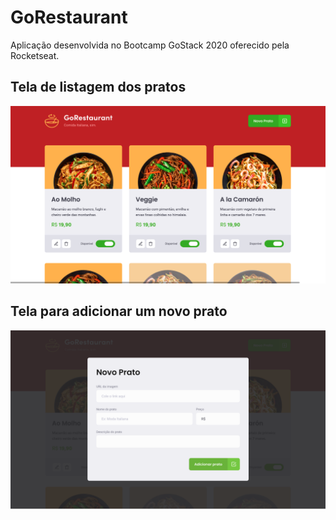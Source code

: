  # GoRestaurant

Aplicação desenvolvida no Bootcamp GoStack 2020 oferecido pela Rocketseat.

## Tela de listagem dos pratos
![GoRestaurant](src/assets/GoRestaurant.png)

## Tela para adicionar um novo prato
![GoRestaurant](src/assets/GoRestaurantAdd.png)

